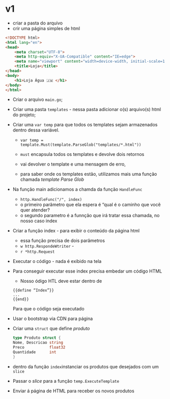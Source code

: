 
# v1
- criar a pasta do arquivo
- crir uma página simples de html
~~~html
<!DOCTYPE html>
<html lang="en">
<head>
    <meta charset="UTF-8">
    <meta http-equiv="X-UA-Compatible" content="IE=edge">
    <meta name="viewport" content="width=device-width, initial-scale=1.0">
    <title>Loja</title>
</head>
<body>
    <h1>Loja Água 🇯🇲 </h1>
</body>
</html>
~~~

- Criar o arquivo `main.go`;

- Criar uma pasta `templates` - nessa pasta  adicionar o(s) arquivo(s) html do projeto;

- Criar uma `var temp` para que todos os  templates sejam armazenados dentro dessa variável.

    - `var temp = template.Must(template.ParseGlob("templates/*.html"))`

    - `must` encapsula todos os templates e devolve dois retornos

    - vai devolver o template e uma mensagem de erro,

    -  para saber onde os templates estão, utilizamos mais uma função chamada _template Parse Glob_ 

- Na função main adicionamos a chamda da função `HandleFunc`
    - `http.HandleFunc("/", index)`
    - o primeiro parâmetro que ela espera é “qual é o caminho que você quer atender?
    - o segundo parametro é a funnção que irá tratar essa chamada, no nosso caso index

- Criar a função index - para exibir o conteúdo da página html
    - essa função precisa de dois parâmetros
    - `w http.RespondeWtriter` - 
    - `r *http.Request`

- Executar o código - nada é exibido na tela

- Para conseguir executar esse index precisa embedar um código HTML

    - Nosso ódigo HTL deve estar dentro de 
    ~~~htlm
    {{define “Index”}}
    ...
    {{end}}
    ~~~

    Para que o código seja executado

- Usar o bootstrap via CDN  para página

- Criar uma `struct` que define _produto_
    ~~~go
    type Produto struct {
	Nome, Descricao string
	Preco           float32
	Quantidade      int
    }
    ~~~
- dentro da função `index`instanciar os produtos que desejados com um `slice`

- Passar o _slice_ para a função `temp.ExecuteTemplate`

- Enviar á página de HTML para receber os novos produtos